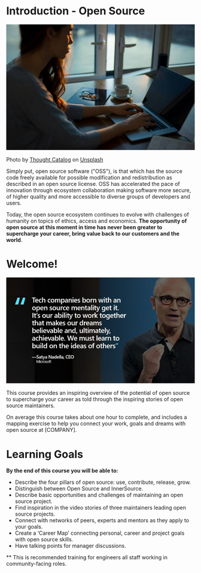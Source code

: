 # Introduction - Open Source 

![welcome image](../images/image-1.jpg)

Photo by <a href="https://unsplash.com/@thoughtcatalog?utm_source=unsplash&utm_medium=referral&utm_content=creditCopyText">Thought Catalog</a> on <a href="https://unsplash.com/s/photos/smiling-woman-business?utm_source=unsplash&utm_medium=referral&utm_content=creditCopyText">Unsplash</a>

Simply put, open source software ("OSS"), is that which has the source code freely available for possible modification and redistribution as described in an open source license.  OSS has accelerated the pace of innovation through ecosystem collaboration making software more secure, of higher quality and more accessible to diverse groups of developers and users.

Today, the open source ecosystem continues to evolve with challenges of humanity on topics of ethics, access and economics. **The opportunity of open source at this moment in time has never been greater to supercharge your career, bring value back to our customers and the world**.

# Welcome!
![Satya-quote](../images/image-2.jpg) 

This course provides an inspiring overview of the potential of open source to supercharge your career as told through the inspiring stories of open source maintainers.

On average this course takes about one hour to complete, and includes a mapping exercise to help you connect your work, goals and dreams with open source at [COMPANY].

# Learning Goals

**By the end of this course you will be able to:**

* Describe the four pillars of open source: use, contribute, release, grow.
* Distinguish between Open Source and InnerSource.
* Describe basic opportunities and challenges of maintaining an open source project.
* Find inspiration in the video stories of three maintainers leading open source projects.
* Connect with networks of peers, experts and mentors as they apply to your goals.
* Create a ‘Career Map’ connecting personal, career and project goals with open source skills.
* Have talking points for manager discussions.



** This is recommended training for engineers all staff working in community-facing roles.
